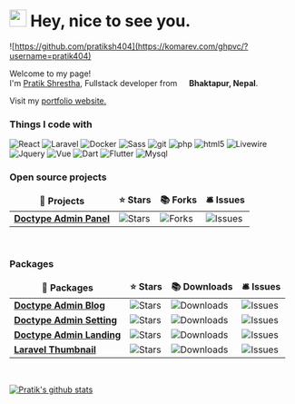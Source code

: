 <h1><img src="https://emojis.slackmojis.com/emojis/images/1531849430/4246/blob-sunglasses.gif?1531849430" width="30"/> Hey, nice to see you.</h1>

![https://github.com/pratiksh404](https://komarev.com/ghpvc/?username=pratik404) 

<p>Welcome to my page! </br> I'm <a href="http://pratiksh404.github.io/">Pratik Shrestha</a>, Fullstack developer from <img src="https://i.pinimg.com/originals/a3/5c/c0/a35cc08f30e83b005b945b1f83f0ea37.gif" width="13"/> <b>Bhaktapur, Nepal</b>. </p>
<p>
	Visit my <a href="http://pratiksh404.github.io/">portfolio website.</a>
	</p>
<h3>Things I code with</h3>
<p>
  <img alt="React" src="https://img.shields.io/badge/-React-45b8d8?style=flat-square&logo=react&logoColor=white" />
  <img alt="Laravel" src="https://img.shields.io/badge/-Laravel-8DD6F9?style=flat-square&logo=laravel&logoColor=white" /> 
  <img alt="Docker" src="https://img.shields.io/badge/-Docker-46a2f1?style=flat-square&logo=docker&logoColor=white" />
  <img alt="Sass" src="https://img.shields.io/badge/-Sass-CC6699?style=flat-square&logo=sass&logoColor=white" />
  <img alt="git" src="https://img.shields.io/badge/-Git-F05032?style=flat-square&logo=git&logoColor=white" />
  <img alt="php" src="https://img.shields.io/badge/-PHP-CB3837?style=flat-square&logo=php&logoColor=white" />
  <img alt="html5" src="https://img.shields.io/badge/-HTML5-E34F26?style=flat-square&logo=html5&logoColor=white" />
  <img alt="Livewire" src="https://img.shields.io/badge/-Livewire-FB542B?style=flat-square&logo=livewire&logoColor=white" />
  <img alt="Jquery" src="https://img.shields.io/badge/-Jquery-EC4A3F?style=flat-square&logo=jquery&logoColor=white" />
  <img alt="Vue" src="https://img.shields.io/badge/-Vue-F9A03C?style=flat-square&logo=vue.js&logoColor=white" />
  <img alt="Dart" src="https://img.shields.io/badge/-Dart-F7B93E?style=flat-square&logo=dart&logoColor=white" />
  <img alt="Flutter" src="https://img.shields.io/badge/-Flutter-13aa52?style=flat-square&logo=flutter&logoColor=white" />
  <img alt="Mysql" src="https://img.shields.io/badge/-Mysql-43853d?style=flat-square&logo=mysql&logoColor=white" />
</p>
<h3>Open source projects</h3>
<table>
  <thead align="center">
    <tr border: none;>
      <td><b>🎁 Projects</b></td>
      <td><b>⭐ Stars</b></td>
      <td><b>📚 Forks</b></td>
      <td><b>🛎 Issues</b></td>
    </tr>
  </thead>
  <tbody>
    <tr>
	    <td><a href="https://github.com/pratiksh404/doctype_admin"><b>Doctype Admin Panel</b></a></td>
      <td><img alt="Stars" src="https://img.shields.io/github/stars/pratiksh404/doctype_admin"/></td>
      <td><img alt="Forks" src="https://img.shields.io/github/forks/pratiksh404/doctype_admin"/></td>
      <td><img alt="Issues" src="https://img.shields.io/github/issues/pratiksh404/doctype_admin"/></td>
    </tr>
	 
  </tbody>
</table>
<br>
<h3>Packages</h3>
<table>
  <thead align="center">
    <tr border: none;>
      <td><b>🎁 Packages</b></td>
      <td><b>⭐ Stars</b></td>
      <td><b>📚 Downloads</b></td>
      <td><b>🛎 Issues</b></td>
    </tr>
  </thead>
  <tbody>
    <tr>
	    <td><a href="https://github.com/pratiksh404/doctype_admin_blog"><b>Doctype Admin Blog</b></a></td>
        <td><img alt="Stars" src="https://img.shields.io/github/stars/pratiksh404/doctype_admin_blog"/></td>
        <td><img alt="Downloads" src="https://poser.pugx.org/doctype_admin/blog/downloads"/></td>
        <td><img alt="Issues" src="https://img.shields.io/github/issues/pratiksh404/doctype_admin_blog"/></td>
    </tr>
        <tr>
	    <td><a href="https://github.com/pratiksh404/doctype_admin_settings"><b>Doctype Admin Setting</b></a></td>
        <td><img alt="Stars" src="https://img.shields.io/github/stars/pratiksh404/doctype_admin_settings"/></td>
        <td><img alt="Downloads" src="https://poser.pugx.org/doctype_admin/settings/downloads"/></td>
        <td><img alt="Issues" src="https://img.shields.io/github/issues/pratiksh404/doctype_admin_settings"/></td>
    </tr>
        <tr>
	    <td><a href="https://github.com/pratiksh404/doctype_landing_page"><b>Doctype Admin Landing</b></a></td>
        <td><img alt="Stars" src="https://img.shields.io/github/stars/pratiksh404/doctype_landing_page"/></td>
        <td><img alt="Downloads" src="https://poser.pugx.org/doctype_admin/landing_page/downloads"/></td>
        <td><img alt="Issues" src="https://img.shields.io/github/issues/pratiksh404/doctype_landing_page"/></td>
    </tr>
        </tr>
        <tr>
	    <td><a href="https://github.com/pratiksh404/laravel-thumbnails"><b>Laravel Thumbnail</b></a></td>
        <td><img alt="Stars" src="https://img.shields.io/github/stars/pratiksh404/laravel-thumbnails"/></td>
        <td><img alt="Downloads" src="https://poser.pugx.org/drh2so4/thumbnail/downloads"/></td>
        <td><img alt="Issues" src="https://img.shields.io/github/issues/pratiksh404/laravel-thumbnails"/></td>
    </tr>
	 
  </tbody>
</table>
<br>

[![Pratik's github stats](https://github-readme-stats.vercel.app/api?username=pratiksh404)](https://github.com/pratiksh404/github-readme-stats)

<!--
**pratiksh404/pratiksh404** is a ✨ _special_ ✨ repository because its `README.md` (this file) appears on your GitHub profile.

Here are some ideas to get you started:

- 🔭 I’m currently working on ...
- 🌱 I’m currently learning ...
- 👯 I’m looking to collaborate on ...
- 🤔 I’m looking for help with ...
- 💬 Ask me about ...
- 📫 How to reach me: ...
- 😄 Pronouns: ...
- ⚡ Fun fact: ...
-->
